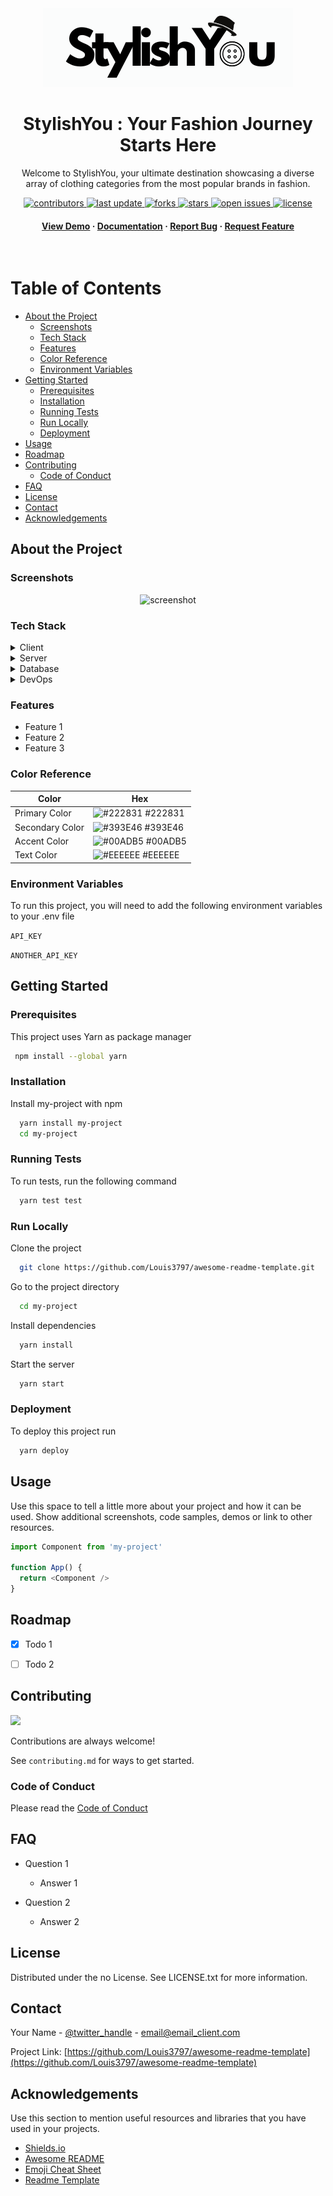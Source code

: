 <!--
Hey, thanks for using the awesome-readme-template template.  
If you have any enhancements, then fork this project and create a pull request 
or just open an issue with the label "enhancement".

Don't forget to give this project a star for additional support ;)
Maybe you can mention me or this repo in the acknowledgements too
-->
<div align="center">


  <img src="img/original-logo.png" alt="logo" width="400px" height="auto" />

  <h1>StylishYou : Your Fashion Journey Starts Here</h1>
  
  <p>
    Welcome to StylishYou, your ultimate destination showcasing a diverse array of clothing categories from the most popular brands in fashion.
  </p>
  
  
<!-- Badges -->
<p>
  <a href="https://github.com/Raouf-Braham/StylishYou//graphs/contributors">
    <img src="https://img.shields.io/github/contributors/Raouf-Braham/StylishYou" alt="contributors" />
  </a>
  <a href="">
    <img src="https://img.shields.io/github/last-commit/Raouf-Braham/StylishYou" alt="last update" />
  </a>
  <a href="https://github.com/Raouf-Braham/StylishYou/network/members">
    <img src="https://img.shields.io/github/forks/Raouf-Braham/StylishYou" alt="forks" />
  </a>
  <a href="https://github.com/Raouf-Braham/StylishYou">
    <img src="https://img.shields.io/github/stars/Raouf-Braham/StylishYou" alt="stars" />
  </a>
  <a href="https://github.com/Raouf-Braham/StylishYou/issues/">
    <img src="https://img.shields.io/github/issues/Raouf-Braham/StylishYou" alt="open issues" />
  </a>
  <a href="https://github.com/Raouf-Braham/StylishYou/blob/master/LICENSE">
    <img src="https://img.shields.io/github/license/Raouf-Braham/StylishYou.svg" alt="license" />
  </a>
</p>
   
<h4>
    <a href="https://github.com/Louis3797/awesome-readme-template/">View Demo</a>
  <span> · </span>
    <a href="https://github.com/Louis3797/awesome-readme-template">Documentation</a>
  <span> · </span>
    <a href="https://github.com/Louis3797/awesome-readme-template/issues/">Report Bug</a>
  <span> · </span>
    <a href="https://github.com/Louis3797/awesome-readme-template/issues/">Request Feature</a>
  </h4>
</div>

<br />

<!-- Table of Contents -->
# Table of Contents

- [About the Project](#about-the-project)
  * [Screenshots](#screenshots)
  * [Tech Stack](#tech-stack)
  * [Features](#features)
  * [Color Reference](#color-reference)
  * [Environment Variables](#environment-variables)
- [Getting Started](#getting-started)
  * [Prerequisites](#prerequisites)
  * [Installation](#installation)
  * [Running Tests](#running-tests)
  * [Run Locally](#run-locally)
  * [Deployment](#deployment)
- [Usage](#usage)
- [Roadmap](#roadmap)
- [Contributing](#contributing)
  * [Code of Conduct](#code-of-conduct)
- [FAQ](#faq)
- [License](#license)
- [Contact](#contact)
- [Acknowledgements](#acknowledgements)
  

<!-- About the Project -->
## About the Project


<!-- Screenshots -->
### Screenshots

<div align="center"> 
  <img src="https://placehold.co/600x400?text=Your+Screenshot+here" alt="screenshot" />
</div>


<!-- TechStack -->
### Tech Stack

<details>
  <summary>Client</summary>
  <ul>
    <li><a href="https://www.typescriptlang.org/">Typescript</a></li>
    <li><a href="https://nextjs.org/">Next.js</a></li>
    <li><a href="https://reactjs.org/">React.js</a></li>
    <li><a href="https://tailwindcss.com/">TailwindCSS</a></li>
  </ul>
</details>

<details>
  <summary>Server</summary>
  <ul>
    <li><a href="https://www.typescriptlang.org/">Typescript</a></li>
    <li><a href="https://expressjs.com/">Express.js</a></li>
    <li><a href="https://go.dev/">Golang</a></li>
    <li><a href="https://nestjs.com/">Nest.js</a></li>
    <li><a href="https://socket.io/">SocketIO</a></li>
    <li><a href="https://www.prisma.io/">Prisma</a></li>    
    <li><a href="https://www.apollographql.com/">Apollo</a></li>
    <li><a href="https://graphql.org/">GraphQL</a></li>
  </ul>
</details>

<details>
<summary>Database</summary>
  <ul>
    <li><a href="https://www.mysql.com/">MySQL</a></li>
    <li><a href="https://www.postgresql.org/">PostgreSQL</a></li>
    <li><a href="https://redis.io/">Redis</a></li>
    <li><a href="https://neo4j.com/">Neo4j</a></li>
    <li><a href="https://www.mongodb.com/">MongoDB</a></li>
  </ul>
</details>

<details>
<summary>DevOps</summary>
  <ul>
    <li><a href="https://www.docker.com/">Docker</a></li>
    <li><a href="https://www.jenkins.io/">Jenkins</a></li>
    <li><a href="https://circleci.com/">CircleCLI</a></li>
  </ul>
</details>

<!-- Features -->
### Features

- Feature 1
- Feature 2
- Feature 3

<!-- Color Reference -->
### Color Reference

| Color             | Hex                                                                |
| ----------------- | ------------------------------------------------------------------ |
| Primary Color | ![#222831](https://via.placeholder.com/10/222831?text=+) #222831 |
| Secondary Color | ![#393E46](https://via.placeholder.com/10/393E46?text=+) #393E46 |
| Accent Color | ![#00ADB5](https://via.placeholder.com/10/00ADB5?text=+) #00ADB5 |
| Text Color | ![#EEEEEE](https://via.placeholder.com/10/EEEEEE?text=+) #EEEEEE |


<!-- Env Variables -->
### Environment Variables

To run this project, you will need to add the following environment variables to your .env file

`API_KEY`

`ANOTHER_API_KEY`

<!-- Getting Started -->
## Getting Started

<!-- Prerequisites -->
### Prerequisites

This project uses Yarn as package manager

```bash
 npm install --global yarn
```

<!-- Installation -->
### Installation

Install my-project with npm

```bash
  yarn install my-project
  cd my-project
```
   
<!-- Running Tests -->
### Running Tests

To run tests, run the following command

```bash
  yarn test test
```

<!-- Run Locally -->
### Run Locally

Clone the project

```bash
  git clone https://github.com/Louis3797/awesome-readme-template.git
```

Go to the project directory

```bash
  cd my-project
```

Install dependencies

```bash
  yarn install
```

Start the server

```bash
  yarn start
```


<!-- Deployment -->
### Deployment

To deploy this project run

```bash
  yarn deploy
```


<!-- Usage -->
## Usage

Use this space to tell a little more about your project and how it can be used. Show additional screenshots, code samples, demos or link to other resources.


```javascript
import Component from 'my-project'

function App() {
  return <Component />
}
```

<!-- Roadmap -->
## Roadmap

* [x] Todo 1
* [ ] Todo 2


<!-- Contributing -->
## Contributing

<a href="https://github.com/Louis3797/awesome-readme-template/graphs/contributors">
  <img src="https://contrib.rocks/image?repo=Louis3797/awesome-readme-template" />
</a>


Contributions are always welcome!

See `contributing.md` for ways to get started.


<!-- Code of Conduct -->
### Code of Conduct

Please read the [Code of Conduct](https://github.com/Louis3797/awesome-readme-template/blob/master/CODE_OF_CONDUCT.md)

<!-- FAQ -->
## FAQ

- Question 1

  + Answer 1

- Question 2

  + Answer 2


<!-- License -->
## License

Distributed under the no License. See LICENSE.txt for more information.


<!-- Contact -->
## Contact

Your Name - [@twitter_handle](https://twitter.com/twitter_handle) - email@email_client.com

Project Link: [https://github.com/Louis3797/awesome-readme-template](https://github.com/Louis3797/awesome-readme-template)


<!-- Acknowledgments -->
## Acknowledgements

Use this section to mention useful resources and libraries that you have used in your projects.

 - [Shields.io](https://shields.io/)
 - [Awesome README](https://github.com/matiassingers/awesome-readme)
 - [Emoji Cheat Sheet](https://github.com/ikatyang/emoji-cheat-sheet/blob/master/README.md#travel--places)
 - [Readme Template](https://github.com/othneildrew/Best-README-Template)
